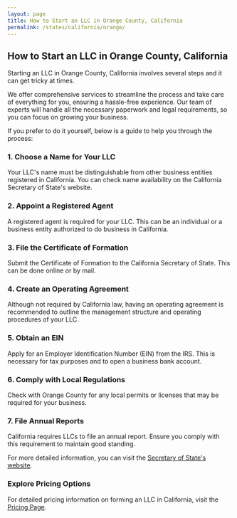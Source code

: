 ```yaml
---
layout: page
title: How to Start an LLC in Orange County, California
permalink: /states/california/orange/
---
```


<h2>How to Start an LLC in Orange County, California</h2>

<p>Starting an LLC in Orange County, California involves several steps and it can get tricky at times.</p>

<p>We offer comprehensive services to streamline the process and take care of everything for you, ensuring a hassle-free experience. Our team of experts will handle all the necessary paperwork and legal requirements, so you can focus on growing your business.</p>

<p>If you prefer to do it yourself, below is a guide to help you through the process:</p>

<h3>1. Choose a Name for Your LLC</h3>
<p>Your LLC's name must be distinguishable from other business entities registered in California. You can check name availability on the California Secretary of State's website.</p>

<h3>2. Appoint a Registered Agent</h3>
<p>A registered agent is required for your LLC. This can be an individual or a business entity authorized to do business in California.</p>

<h3>3. File the Certificate of Formation</h3>
<p>Submit the Certificate of Formation to the California Secretary of State. This can be done online or by mail.</p>

<h3>4. Create an Operating Agreement</h3>
<p>Although not required by California law, having an operating agreement is recommended to outline the management structure and operating procedures of your LLC.</p>

<h3>5. Obtain an EIN</h3>
<p>Apply for an Employer Identification Number (EIN) from the IRS. This is necessary for tax purposes and to open a business bank account.</p>

<h3>6. Comply with Local Regulations</h3>
<p>Check with Orange County for any local permits or licenses that may be required for your business.</p>

<h3>7. File Annual Reports</h3>
<p>California requires LLCs to file an annual report. Ensure you comply with this requirement to maintain good standing.</p>

<p>For more detailed information, you can visit the <a href="https://www.sos.california.gov/">Secretary of State's website</a>.</p>

<h3>Explore Pricing Options</h3>
<p>For detailed pricing information on forming an LLC in California, visit the <a href="{ '/new-pricing/' | relative_url }">Pricing Page</a>.</p>
